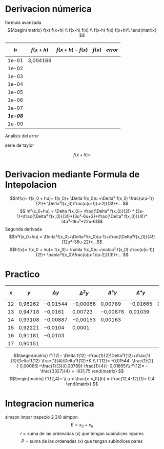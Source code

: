 # Derivacion  númerica

formula avanzada
$$\begin{matrix}
f(x) f(x+h) \\
f(x-h) f(x) \\
f(x-h) f(x) f(x+h)\\
\end{matrix}
$$


| $$h$$       | $$f(x+h)$$ | $$f(x+h)-f(x)$$ | $$f(x)$$ | $$error$$ |
| ----------- | ---------- | --------------- | -------- | --------- |
| 1e-01       | 3,004166   |                 |          |           |
| 1e-02       |            |                 |          |           |
| 1e-03       |            |                 |          |           |
| 1e-04       |            |                 |          |           |
| 1e-05       |            |                 |          |           |
| 1e-06       |            |                 |          |           |
| 1e-07       |            |                 |          |           |
| _**1e-08**_ |            |                 |          |           |
| 1e-09       |            |                 |          |           |

Analisis del error

serie de taylor 

$$f(x+h) = $$

# Derivacion mediante Formula de Intepolacion

$$hf(x)= f(x_0 + hu)= f(x_0)+ \Delta f(x_0)u +\Delta² f(x_0) \frac{u(u-1)}{2!}+ \Delta³f(x_0)\frac{u(u-1)(u-2)}{3!}+... $$
$$
hf'(x_0+hu) = \Delta f(x_0)+ \frac{\Delta² f(x_0)}{2!} * (2u-1)+\frac{\Delta³ f(x_0)}{3!}*(3u²-6u+2)+\frac{\Delta³ f(x_0)}{4!}*(4u³-18u²+22u-6)$$
Segunda derivada
$$h²f(x_0+hu) = \Delta²f(x_0)+\Delta³f(x_0)(u-1)+\frac{\Delta⁴f(x_0)}{4!}(12u²-36u-22)+...$$
$$hf(x)= f(x_0 + hu)= f(x_0)+ \nabla f(x_0)u +\nabla² f(x_0) \frac{u(u-1)}{2!}+ \nabla³f(x_0)\frac{u(u-1)(u-2)}{3!}+... $$

# Practico

| x   | $$y$$       | $$\Delta y$$ | $$\Delta^2 y$$ | $$\Delta³ y$$ | $$\Delta⁴ y$$ | $$\Delta⁵ y$$ |
| --- | ----------- | ------------ | -------------- | ------------- | ------------- | ------------- |
| 12  | 0,96262<br> | −0,01544     | −0,00066       | 0,00789       | −0,01665      | 0,02704       |
| 13  | 0,94718     | −0,0161      | 0,00723        | −0,00876      | 0,01039       |               |
| 14  | 0,93108     | -0,00887     | −0,00153       | 0,00163       |               |               |
| 15  | 0,92221     | −0,0104      | 0,0001         |               |               |               |
| 16  | 0,91181     | −0,0103      |                |               |               |               |
| 17  | 0,90151     |              |                |               |               |               |

$$\begin{matrix}
f'(12)= \Delta f(12) -\frac{1}{2}\Delta²f(12)+\frac{1}{3}\Delta³f(12)-\frac{1}{4}\Delta⁴f(12)+K  \\
f'(12)= -0,01544 -\frac{1}{2}(-0,00066)+\frac{1}{3}(0,00789)-\frac{1}{4}(−0,01665)\\
f'(12)= -\frac{3327}{4} = -831,75
\end{matrix}
$$
$$\begin{matrix}
f'(12,4)= \\
u = \frac{x-x_0}{h} = \frac{12,4-12}{1}= 0,4
\end{matrix}
$$
# Integracion numerica
simson impar
trapecio 2
3/8 simpon 
$$E = x_0 +x_n$$
$$I = \text{suma de las ordenadas (x) que tengan subindices inpares}$$
$$P = \text{suma de las ordenadas (x) que tengan subindices pares} $$

